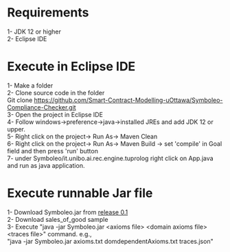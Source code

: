 # Requirements
1- JDK 12 or higher\
2- Eclipse IDE

# Execute in Eclipse IDE
1- Make a folder\
2- Clone source code in the folder\
Git clone https://github.com/Smart-Contract-Modelling-uOttawa/Symboleo-Compliance-Checker.git \
3- Open the project in Eclipse IDE\
4- Follow windows->preference->java->installed JREs and add JDK 12 or upper.\
5- Right click on the project-> Run As-> Maven Clean\
6- Right click on the project-> Run As-> Maven Build ->  set 'compile' in Goal field and then press 'run' button\
7- under Symboleo/it.unibo.ai.rec.engine.tuprolog right click on App.java and run as java application.

# Execute runnable Jar file
1- Download Symboleo.jar from [release 0.1](https://github.com/Smart-Contract-Modelling-uOttawa/Symboleo-Compliance-Checker/releases/tag/0.1)\
2- Download sales_of_good sample\
3- Execute "java -jar Symboleo.jar \<axioms file\> \<domain axioms file\> \<traces file\>" command. e.g.,\
"java -jar Symboleo.jar axioms.txt domdependentAxioms.txt traces.json"
